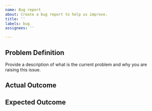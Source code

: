 ```yaml
---
name: Bug report
about: Create a bug report to help us improve.
title: ''
labels: bug
assignees: ''

---
```


## Problem Definition

Provide a description of what is the current problem and why you are raising this issue.

## Actual Outcome

## Expected Outcome
